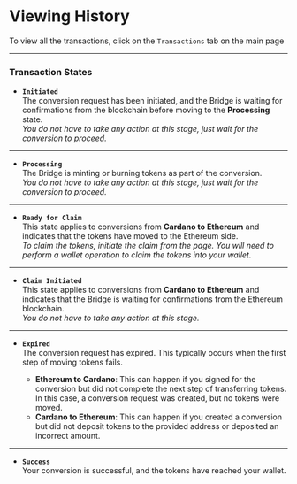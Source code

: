 # Viewing History

To view all the transactions, click on the `Transactions` tab on the main page

<ImageViewer src="/assets/images/products/Bridge/viewing-history.webp" alt="ViewingHistory"/>

---

### Transaction States

- **`Initiated`**  
  The conversion request has been initiated, and the Bridge is waiting for confirmations from the blockchain before moving to the **Processing** state.  
  _You do not have to take any action at this stage, just wait for the conversion to proceed._

---

- **`Processing`**  
  The Bridge is minting or burning tokens as part of the conversion.  
  _You do not have to take any action at this stage, just wait for the conversion to proceed._

---

- **`Ready for Claim`**  
  This state applies to conversions from **Cardano to Ethereum** and indicates that the tokens have moved to the Ethereum side.  
  _To claim the tokens, initiate the claim from the page. You will need to perform a wallet operation to claim the tokens into your wallet._

---

- **`Claim Initiated`**  
  This state applies to conversions from **Cardano to Ethereum** and indicates that the Bridge is waiting for confirmations from the Ethereum blockchain.  
  _You do not have to take any action at this stage._

---

- **`Expired`**  
  The conversion request has expired. This typically occurs when the first step of moving tokens fails.  

  - **Ethereum to Cardano**: This can happen if you signed for the conversion but did not complete the next step of transferring tokens. In this case, a conversion request was created, but no tokens were moved.  
  - **Cardano to Ethereum**: This can happen if you created a conversion but did not deposit tokens to the provided address or deposited an incorrect amount.

---

- **`Success`**  
  Your conversion is successful, and the tokens have reached your wallet.